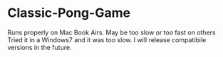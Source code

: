 # Classic-Pong-Game

Runs properly on Mac Book Airs.
May be too slow or too fast on others
Tried it in a Windows7 and it was too slow.
I will release compatibile versions in the future.

